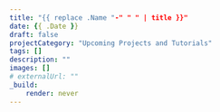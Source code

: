 ```yaml
---
title: "{{ replace .Name "-" " " | title }}"
date: {{ .Date }}
draft: false
projectCategory: "Upcoming Projects and Tutorials"
tags: []
description: ""
images: []
# externalUrl: ""
_build:
    render: never
---
```

